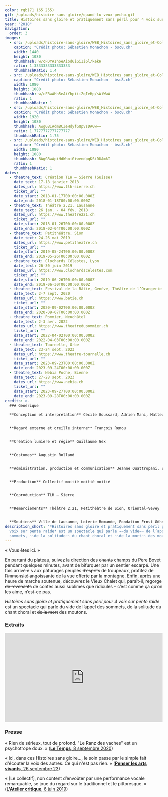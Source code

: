 ```yaml
---
color: rgb(71 165 255)
gif: /uploads/histoire-sans-gloire/quand-tu-veux-pecho.gif
title: Histoires sans gloire et pratiquement sans péril pour 4 voix sur pente raide
year: "2018"
navigation:
  order: 3
images:
  - src: /uploads/histoire-sans-gloire/WEB_Histoires_sans_gloire_et-Collectif_moitiC_moitiC_moitiC-TLH-Sierre-16_janvier_2018-Photo_c_SCbastien_Monachon_09_8Y2A6085_LR.jpg
    caption: "Crédit photo: Sébastien Monachon - bsc8.ch"
    width: 1440
    height: 1080
    thumbhash: w/cFDYAIhoeAiod6iGiIi6l/kekH
    ratio: 1.3333333333333333
    thumbhashRatio: 1.4
  - src: /uploads/histoire-sans-gloire/WEB_Histoires_sans_gloire_et-Collectif_moitiC_moitiC_moitiC-TLH-Sierre-16_janvier_2018-Photo_c_SCbastien_Monachon_14_8Y2A6122_LR.jpg
    caption: "Crédit photo: Sébastien Monachon - bsc8.ch"
    width: 1080
    height: 1080
    thumbhash: w/cFBwAHh5eAiYhpiiiZqIeHp/sWiWwA
    ratio: 1
    thumbhashRatio: 1
  - src: /uploads/histoire-sans-gloire/WEB_Histoires_sans_gloire_et-Collectif_moitiC_moitiC_moitiC-TLH-Sierre-16_janvier_2018-Photo_c_SCbastien_Monachon_26_NS5C6326_LR.jpg
    caption: "Crédit photo: Sébastien Monachon - bsc8.ch"
    width: 1920
    height: 1080
    thumbhash: AwgGBIAdmBCZeHdyfGQpvsDAGw==
    ratio: 1.7777777777777777
    thumbhashRatio: 1.75
  - src: /uploads/histoire-sans-gloire/WEB_Histoires_sans_gloire_et-Collectif_moitiC_moitiC_moitiC-TLH-Sierre-16_janvier_2018-Photo_c_SCbastien_Monachon_28_NS5C6337_LR.jpg
    caption: "Crédit photo: Sébastien Monachon - bsc8.ch"
    width: 1080
    height: 1080
    thumbhash: BAgGBwApiHdWhoiGiwendpqKSiDUAmkI
    ratio: 1
    thumbhashRatio: 1
dates:
  - theatre_text: Création TLH – Sierre (Suisse)
    date_text: 17-18 janvier 2018
    dates_url: https://www.tlh-sierre.ch
    ticket_url: ""
    date_start: 2018-01-17T00:00:00.000Z
    date_end: 2018-01-18T00:00:00.000Z
  - theatre_text: Théâtre 2.21, Lausanne
    date_text: 26 jan. - 04 fév. 2018
    dates_url: https://www.theatre221.ch
    ticket_url: ""
    date_start: 2018-01-26T00:00:00.000Z
    date_end: 2018-02-04T00:00:00.000Z
  - theatre_text: Petithéâtre, Sion
    date_text: 24-26 mai 2019
    dates_url: https://www.petitheatre.ch
    ticket_url: ""
    date_start: 2019-05-24T00:00:00.000Z
    date_end: 2019-05-26T00:00:00.000Z
  - theatre_text: Clochards Célestes, Lyon
    date_text: 26-30 juin 2019
    dates_url: https://www.clochardscelestes.com
    ticket_url: ""
    date_start: 2019-06-26T00:00:00.000Z
    date_end: 2019-06-30T00:00:00.000Z
  - theatre_text: Festival de la Bâtie, Genève, Théâtre de l’Orangerie
    date_text: 2-7 sept. 2020
    dates_url: https://www.batie.ch
    ticket_url: ""
    date_start: 2020-09-02T00:00:00.000Z
    date_end: 2020-09-07T00:00:00.000Z
  - theatre_text: Pommier, Neuchâtel
    date_text: 2-3 avr. 2022
    dates_url: https://www.theatredupommier.ch
    ticket_url: ""
    date_start: 2022-04-02T00:00:00.000Z
    date_end: 2022-04-03T00:00:00.000Z
  - theatre_text: Tournelle, Orbe
    date_text: 23-24 sept. 2023
    dates_url: https://www.theatre-tournelle.ch
    ticket_url: ""
    date_start: 2023-09-23T00:00:00.000Z
    date_end: 2023-09-24T00:00:00.000Z
  - theatre_text: Nebia Poche, Bienne
    date_text: 27-28 sept. 2023
    dates_url: https://www.nebia.ch
    ticket_url: ""
    date_start: 2023-09-27T00:00:00.000Z
    date_end: 2023-09-28T00:00:00.000Z
credits: >-
  ### Générique

  **Conception et interprétation** Cécile Goussard, Adrien Mani, Matteo Prandi, Marie Ripoll


  **Regard externe et oreille interne** François Renou


  **Création lumière et régie** Guillaume Gex


  **Costumes** Augustin Rolland


  **Administration, production et communication** Jeanne Quattropani, Boris Degex, Olivier Blättler, Samuel Bezençon


  **Production** Collectif moitié moitié moitié


  **Coproduction** TLH – Sierre


  **Remerciements** Théâtre 2.21, Petithéâtre de Sion, Oriental-Vevey


  **Soutiens** Ville de Lausanne, Loterie Romande, Fondation Ernst Göhner, Pour-cent culturel Migros, Fondation Engelberts, ALJF
description_short: "*Histoires sans gloire et pratiquement sans péril pour 4
  voix sur pente raide* est un spectacle qui parle ~~du vide~~ de l’appel des
  sommets, ~~de la solitude~~ du chant choral et ~~de la mort~~ des moutons."
---
```


« Vous êtes ici. »

En partant du plateau, suivez la direction des ~~chants~~ champs du Père Bovet pendant
quelques minutes, avant de bifurquer par un sentier escarpé. Une fois
arrivé·e·s aux pâturages peuplés ~~d’esprits~~ de troupeaux, profitez de
~~l’immensité angoissante~~ de la vue offerte par la montagne. Enfin, après une
heure de marche soutenue, découvrez le Vieux Chalet qui, paraît-il, regorge ~~de
revenants~~ de contes aussi sublimes que ridicules – c’est comme ça qu’on les
aime, n’est-ce pas.

*Histoires sans gloire et pratiquement sans péril pour 4 voix sur pente raide* est un spectacle qui parle ~~du vide~~ de l’appel des sommets, ~~de la solitude~~ du chant choral et ~~de la mort~~ des moutons.

### Extraits
<div style="padding:56.25% 0 0 0;position:relative;"><iframe src="https://player.vimeo.com/video/314122827?badge=0&amp;autopause=0&amp;player_id=0&amp;app_id=58479" frameborder="0" allow="autoplay; fullscreen; picture-in-picture; clipboard-write; encrypted-media" style="position:absolute;top:0;left:0;width:100%;height:100%;" title="Histoires sans gloire et pratiquement sans péril pour 4 voix sur pente raide // extrait"></iframe></div><script src="https://player.vimeo.com/api/player.js"></script>


### Presse
« Rien de sérieux, tout de profond. "Le Ranz des vaches" est un psychotrope doux. » ([**Le Temps**, 8 septembre 2020](https://www.letemps.ch/culture/suisse-mille-morceaux-choisis-batie?utm_source=mail&utm_medium=share&utm_campaign=article))

« Ici, dans ces Histoires sans gloire..., le soin passe par le simple fait d'écouter la voix des autres. Ce qui n'est pas rien. » ([**Penser les arts vivants**, 26 septembre 23](https://penserlesartsvivants.blogspot.com/2023/09/histoires-sans-gloire-et-pratiquement.html))

« [Le collectif], non content d’envoûter par une performance vocale remarquable, se joue du regard sur le traditionnel et le pittoresque. » ([**L'Atelier critique**, 6 juin 2019](https://wp.unil.ch/ateliercritique/2019/06/histoires-sans-gloire-et-pratiquement-sans-peril-pour-quatre-voix-sur-une-pente-raide/))
